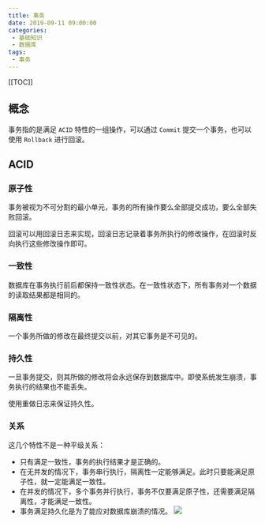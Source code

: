 ```yaml
---
title: 事务
date: 2019-09-11 09:00:00
categories:
 - 基础知识
 - 数据库
tags:
 - 事务
---
```


[[TOC]]

## 概念
事务指的是满足 `ACID` 特性的一组操作，可以通过 `Commit` 提交一个事务，也可以使用 `Rollback` 进行回滚。

## ACID
### 原子性
事务被视为不可分割的最小单元，事务的所有操作要么全部提交成功，要么全部失败回滚。

回滚可以用回滚日志来实现，回滚日志记录着事务所执行的修改操作，在回滚时反向执行这些修改操作即可。

### 一致性
数据库在事务执行前后都保持一致性状态。在一致性状态下，所有事务对一个数据的读取结果都是相同的。

### 隔离性
一个事务所做的修改在最终提交以前，对其它事务是不可见的。

### 持久性
一旦事务提交，则其所做的修改将会永远保存到数据库中。即使系统发生崩溃，事务执行的结果也不能丢失。

使用重做日志来保证持久性。

### 关系
这几个特性不是一种平级关系：
- 只有满足一致性，事务的执行结果才是正确的。
- 在无并发的情况下，事务串行执行，隔离性一定能够满足。此时只要能满足原子性，就一定能满足一致性。
- 在并发的情况下，多个事务并行执行，事务不仅要满足原子性，还需要满足隔离性，才能满足一致性。
- 事务满足持久化是为了能应对数据库崩溃的情况。
![](https://s2.ax1x.com/2019/10/30/K5mdbt.jpg)
